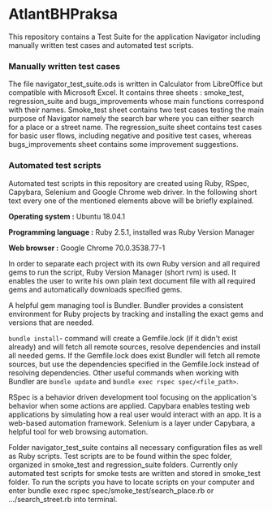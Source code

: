 # AtlantBHPraksa
This repository contains a Test Suite for the application Navigator including manually written test cases and automated test scripts.

### Manually written test cases

The file navigator_test_suite.ods is written in Calculator from LibreOffice but compatible with Microsoft Excel. It contains three sheets : smoke_test, regression_suite and bugs_improvements whose main functions correspond with their names.
Smoke_test sheet contains two test cases testing the main purpose of Navigator namely the search bar where you can either search for a place or a street name. The regression_suite sheet contains test cases for basic user flows, including negative and positive test cases, whereas bugs_improvements sheet contains some improvement suggestions.

### Automated test scripts

Automated test scripts in this repository are created using Ruby, RSpec, Capybara, Selenium and Google Chrome web driver. In the following short text every one of the mentioned elements above will be briefly explained.


**Operating system :** Ubuntu 18.04.1

**Programming language :** Ruby 2.5.1, installed was Ruby Version Manager

**Web browser :** Google Chrome 70.0.3538.77-1

In order to separate each project with its own Ruby version and all required gems to run the script, Ruby Version Manager (short rvm) is used. It enables the user to write his own plain text document file with all required gems and automatically downloads specified gems.

A helpful gem managing tool is Bundler. Bundler provides a consistent environment for Ruby projects by tracking and installing the exact gems and versions that are needed.

`bundle install`- command will create a Gemfile.lock (if it didn't exist already) and will fetch all remote sources, resolve dependencies and install all needed gems. If the Gemfile.lock does exist Bundler will fetch all remote sources, but use the dependencies specified in the Gemfile.lock instead of resolving dependencies.
Other useful commands when working with Bundler are `bundle update` and `bundle exec rspec spec/<file_path>`.

RSpec is a behavior driven development tool focusing on the application's behavior when some actions are applied.
Capybara enables testing web applications by simulating how a real user would interact with an app. It is a web-based automation framework.
Selenium is a layer under Capybara, a helpful tool for web browsing automation.

Folder navigator_test_suite contains all necessary configuration files as well as Ruby scripts. Test scripts are to be found within the spec folder, organized in smoke_test and regression_suite folders. Currently only automated test scripts for smoke tests are written and stored in smoke_test folder. To run the scripts you have to locate scripts on your computer and enter bundle exec rspec spec/smoke_test/search_place.rb or .../search_street.rb into terminal.
